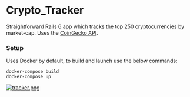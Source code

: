 # Crypto_Tracker

Straightforward Rails 6 app which tracks the top 250 cryptocurrencies by market-cap. Uses the [CoinGecko API](https://www.coingecko.com/en/api).  

### Setup
Uses Docker by default, to build and launch use the below commands:
```
docker-compose build
docker-compose up
```

[![tracker.png](https://i.postimg.cc/MpPY38xp/tracker.png)](https://postimg.cc/jDfNCmLp)

